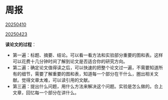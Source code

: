 # 周报

[20250410](./20250410.md)

[20250423](./20250423.md)

**读论文的过程**：

- 第一遍：标题、摘要、结论。可以看一看方法和实验部分重要的图和表。这样可以花费十几分钟时间了解到论文是否适合你的研究方向。
- 第二遍：确定论文值得读之后，可以快速的把整个论文过一遍，不需要知道所有的细节，需要了解重要的图和表，知道每一个部分在干什么，圈出相关文献。觉得文章太难，可以读引用的文献。
- 第三遍：提出什么问题，用什么方法来解决这个问题。实验是怎么做的。合上文章，回忆每一个部分在讲什么。